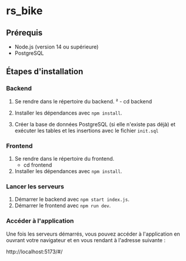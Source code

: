 # rs_bike

## Prérequis

- Node.js (version 14 ou supérieure)
- PostgreSQL

## Étapes d'installation

### Backend

1. Se rendre dans le répertoire du backend.
²   - cd backend
2. Installer les dépendances avec `npm install`.

3. Créer la base de données PostgreSQL (si elle n'existe pas déjà) et exécuter les tables et les insertions avec le fichier `init.sql`

### Frontend

1. Se rendre dans le répertoire du frontend.
    - cd frontend
2. Installer les dépendances avec `npm install`.

### Lancer les serveurs

1. Démarrer le backend avec `npm start index.js`.
2. Démarrer le frontend avec `npm run dev`.

### Accéder à l'application

Une fois les serveurs démarrés, vous pouvez accéder à l'application en ouvrant votre navigateur et en vous rendant à l'adresse suivante :

http://localhost:5173/#/

